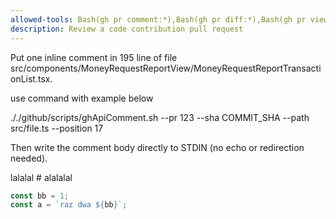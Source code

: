 ```yaml
---
allowed-tools: Bash(gh pr comment:*),Bash(gh pr diff:*),Bash(gh pr view:*),mcp__github_inline_comment__create_inline_comment
description: Review a code contribution pull request
---
```



Put one inline comment in 195 line of file src/components/MoneyRequestReportView/MoneyRequestReportTransactionList.tsx. 

use command with example below


././github/scripts/ghApiComment.sh --pr 123 --sha COMMIT_SHA --path src/file.ts --position 17

Then write the comment body directly to STDIN (no echo or redirection needed).


<body>

lalalal # alalalal

```js 
const bb = 1;
const a = `raz dwa ${bb}`;
```
</body>

